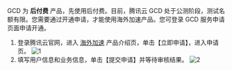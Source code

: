 GCD 为 **后付费** 产品，先使用后付费。目前，腾讯云 GCD 处于公测阶段，测试名额有限。您需要通过开通申请，才能使用海外加速产品。您可登录 GCD 服务申请 页面申请开通。
1. 登录腾讯云官网，进入 [海外加速](https://cloud.tencent.com/product/gcd) 产品介绍页，单击【立即申请】，进入申请页。
 ![1](https://main.qcloudimg.com/raw/18f63b403ea1996d5e9f01b13a7af1f3.png)
2. 填写用户信息和业务信息，单击【提交申请】并等待审核结果。
  ![2](https://main.qcloudimg.com/raw/5ea0b7ca356baeabe2fa77535add3f32.png)
